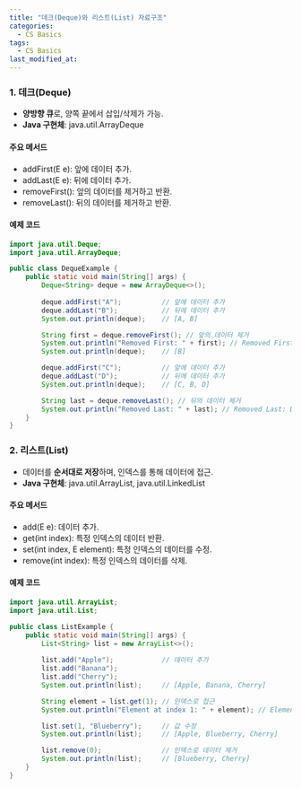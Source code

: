 ```yaml
---
title: "데크(Deque)와 리스트(List) 자료구조"
categories:
  - CS Basics
tags:
  - CS Basics
last_modified_at: 
---
```


### 1. 데크(Deque)
- **양방향 큐**로, 양쪽 끝에서 삽입/삭제가 가능.
- **Java 구현체**: java.util.ArrayDeque

#### 주요 메서드 
- addFirst(E e): 앞에 데이터 추가.
- addLast(E e): 뒤에 데이터 추가.
- removeFirst(): 앞의 데이터를 제거하고 반환.
- removeLast(): 뒤의 데이터를 제거하고 반환.

#### 예제 코드 
```java
import java.util.Deque;
import java.util.ArrayDeque;

public class DequeExample {
    public static void main(String[] args) {
        Deque<String> deque = new ArrayDeque<>();
        
        deque.addFirst("A");          // 앞에 데이터 추가
        deque.addLast("B");           // 뒤에 데이터 추가
        System.out.println(deque);    // [A, B]

        String first = deque.removeFirst(); // 앞의 데이터 제거
        System.out.println("Removed First: " + first); // Removed First: A
        System.out.println(deque);    // [B]

        deque.addFirst("C");          // 앞에 데이터 추가
        deque.addLast("D");           // 뒤에 데이터 추가
        System.out.println(deque);    // [C, B, D]

        String last = deque.removeLast(); // 뒤의 데이터 제거
        System.out.println("Removed Last: " + last); // Removed Last: D
    }
}
```


### 2. 리스트(List) 
- 데이터를 **순서대로 저장**하며, 인덱스를 통해 데이터에 접근.
- **Java 구현체**: java.util.ArrayList, java.util.LinkedList

#### 주요 메서드
- add(E e): 데이터 추가.
- get(int index): 특정 인덱스의 데이터 반환.
- set(int index, E element): 특정 인덱스의 데이터를 수정.
- remove(int index): 특정 인덱스의 데이터를 삭제.

#### 예제 코드
```java
import java.util.ArrayList;
import java.util.List;

public class ListExample {
    public static void main(String[] args) {
        List<String> list = new ArrayList<>();
        
        list.add("Apple");            // 데이터 추가
        list.add("Banana");
        list.add("Cherry");
        System.out.println(list);     // [Apple, Banana, Cherry]

        String element = list.get(1); // 인덱스로 접근
        System.out.println("Element at index 1: " + element); // Element at index 1: Banana

        list.set(1, "Blueberry");     // 값 수정
        System.out.println(list);     // [Apple, Blueberry, Cherry]

        list.remove(0);               // 인덱스로 데이터 제거
        System.out.println(list);     // [Blueberry, Cherry]
    }
}
```